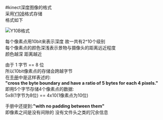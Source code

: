 #kinect深度图像的格式    
采用[Y10B](www.linuxtv.org/downloads/v4l-dvb-apis/V4L2-PIX-FMT-Y10BPACK.html#idp23386288)格式存储  
格式如下   
 
![ Y10B格式 ](http://img3.douban.com/view/photo/large/public/p2234561615.jpg)

每个像素点用10bit来表示深度 
故一共有2^10个级别    
每个像素点的颜色深浅表示景物与摄像头的距离远近程度   
颜色越深 距离越近    

由于 1 字节 == 8 位    
所以10bit像素点的存储会跨越字节     
在[手册](www.linuxtv.org/downloads/v4l-dvb-apis/V4L2-PIX-FMT-Y10BPACK.html#idp23386288)中是这样表述的:    
**"cross the byte boundary and have a ratio of 5 bytes for each 4 pixels."**  
即用5个字节存储4个像素点的数据:  
5x8(1字节为8位) == 4x10(1像素点为10位)


手册中还提到:**"with no padding between them"**  
即像素之间是没有间隙的 没有文件头之类的冗余信息 


